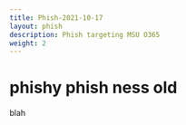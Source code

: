 ```yaml
---
title: Phish-2021-10-17
layout: phish
description: Phish targeting MSU O365
weight: 2
---
```


# phishy phish ness old
blah